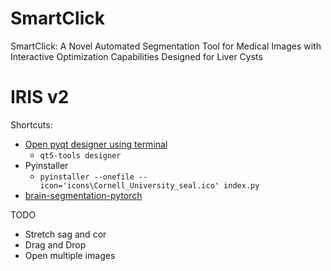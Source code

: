# SmartClick
SmartClick: A Novel Automated Segmentation Tool for Medical Images with Interactive Optimization Capabilities Designed for Liver Cysts

# IRIS v2

Shortcuts:
- [Open pyqt designer using terminal](https://stackoverflow.com/questions/42090739/pyqt5-how-to-install-run-qt-designer)
    - ``qt5-tools designer``
- Pyinstaller
    - ``pyinstaller --onefile --icon='icons\Cornell_University_seal.ico' index.py``
- [brain-segmentation-pytorch](https://github.com/mateuszbuda/brain-segmentation-pytorch)


TODO
- Stretch sag and cor
- Drag and Drop
- Open multiple images